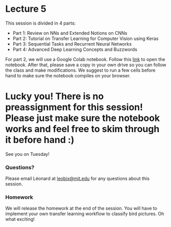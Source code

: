 # Lecture 5

This session is divided in 4 parts:
- Part 1: Review on NNs and Extended Notions on CNNs
- Part 2: Tutorial on Transfer Learning for Computer Vision using Keras
- Part 3: Sequential Tasks and Recurrent Neural Networks
- Part 4: Advanced Deep Learning Concepts and Buzzwords

For part 2, we will use a Google Colab notebook. Follow this [link](https://colab.research.google.com/drive/1oQo5IsO4C6xBb6EFoaoinmYqvj1pg62I?usp=sharing) to open the notebook. After that, please save a copy in your own drive so you can follow the class and make modifications.
We suggest to run a few cells before hand to make sure the notebook compiles on your browser.



# Lucky you! There is no preassignment for this session! Please just make sure the notebook works and feel free to skim through it before hand :)

See you on Tuesday!

### Questions?

Please email Léonard at leobix@mit.edu for any questions about this session.

### Homework

We will release the homework at the end of the session. You will have to implement your own transfer learning workflow to classify bird pictures. Oh what exciting!
